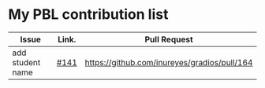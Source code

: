 My PBL contribution list
========================

| Issue                    | Link.   | Pull Request |
|--------------------------|---------|--------------|
| add student name     | [#141](https://github.com/inureyes/gradios/issues/141) | https://github.com/inureyes/gradios/pull/164 |